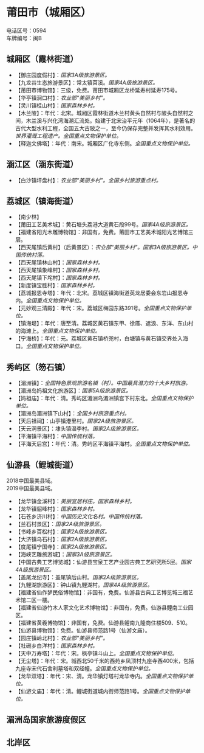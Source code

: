 # 莆田市（城厢区）
电话区号：0594  
车牌编号：闽B  

## 城厢区（霞林街道）
* 【御庄园度假村】：*国家3A级旅游景区。*
* 【九龙谷生态旅游景区】：常太镇莒溪。*国家4A级旅游景区。*
* 【莆田市博物馆】：三级，免费。莆田市城厢区龙桥延寿村延寿175号。
* 【华亭镇涧口村】：*农业部“美丽乡村”。*
* 【灵川镇桂山村】：*国家森林乡村。*
* 【木兰陂】：年代：北宋。城厢区霞林街道木兰村黄头自然村与陂头自然村之间，木兰溪与兴化湾海潮汇流处。始建于北宋治平元年（1064年），是著名的古代大型水利工程，全国五大古陂之一，至今仍保存完整并发挥其水利效用。*世界灌溉工程遗产。全国重点文物保护单位。*
* 【释迦文佛塔】：年代：南宋。城厢区广化寺东侧。*全国重点文物保护单位。*   

## 涵江区（涵东街道）
* 【白沙镇坪盘村】：*农业部“美丽乡村”。全国乡村旅游重点村。*

## 荔城区（镇海街道）
* 【南少林】
* 【莆田工艺美术城】：黄石塘头荔港大道黄石段99号。*国家4A级旅游景区。*
* 【福建省阳光木雕博物馆】：非国有，免费。莆田市工艺美术城阳光艺博馆三层。
* 【西天尾镇后黄村】（后黄景区）：*农业部“美丽乡村”。国家3A级旅游景区。中国传统村落。*
* 【西天尾镇林山村】：*国家森林乡村。*
* 【西天尾镇象峰村】：*国家森林乡村。*
* 【西天尾镇下垞村】：*国家森林乡村。*
* 【新度镇宝胜村】：*国家森林乡村。*
* 【荔城报恩寺塔】：年代：北宋。荔城区镇海街道英龙居委会东岩山报恩寺内。*全国重点文物保护单位。*
* 【元妙观三清殿】：年代：宋。荔城区梅园东路391号。*全国重点文物保护单位。*   
* 【镇海堤】：年代：唐至清。荔城区黄石镇东甲、徐厝、遮浪、东洋、东山村的海滩上。*全国重点文物保护单位。*   
* 【宁海桥】：年代：元。荔城区黄石镇桥兜村，白塘镇与黄石镇交界处入海口。*全国重点文物保护单位。*   

## 秀屿区（笏石镇）
* 【湄洲镇】：*全国特色景观旅游名镇（村）。中国最具潜力的十大乡村旅游。*
* 【湄洲岛妈祖文化旅游区】：*国家5A级旅游景区。*
* 【妈祖庙】：年代：清。秀屿区湄洲岛湄洲镇宫下村东北。*全国重点文物保护单位。*   
* 【湄洲岛湄洲镇下山村】：*全国乡村旅游重点村。*
* 【天后祖祠】：山亭镇港里村。*国家2A级旅游景区。*
* 【天云洞景区】：埭头镇温李村。*国家2A级旅游景区。*
* 【平海镇平海村】：*中国传统村落。*
* 【平海天后宫】：年代：清。秀屿区平海镇平海村。*全国重点文物保护单位。*   

## 仙游县（鲤城街道）
2018中国最美县域。  
2019中国最美县域。
* 【龙华镇金溪村】：*美丽宜居村庄。国家森林乡村。*
* 【龙华镇貂峰村】：*国家森林乡村。*
* 【石苍乡济川村】：*中国历史文化名村。中国传统村落。*
* 【兰石村景区】：*国家2A级旅游景区。*
* 【书峰乡百松村】：*国家2A级旅游景区。*
* 【大济镇乌石村】：*国家2A级旅游景区。*
* 【度尾镇宁国寺】：*国家2A级旅游景区。*
* 【海峡艺雕旅游城】：*国家3A级旅游景区。*
* 【中国古典工艺博览城】：仙游县宝泉工艺产业园古典工艺研究所5层。*国家4A级旅游景区。*
* 【盖尾龙纪寺】：盖尾镇后山村。*国家2A级旅游景区。*
* 【九鲤湖旅游区】：钟山镇九鲤湖村。*国家4A级旅游景区。*
* 【福建省仙作梦民俗博物馆】：非国有，免费。仙游县古典工艺博览城三福艺术馆二区一楼。
* 【福建省仙游竹木人家文化艺术博物馆】：非国有，免费。仙游县鲤南工业园区。
* 【福建省黄羲博物馆】：非国有，免费。仙游县鲤南九隆商住楼509、510。
* 【仙游县博物馆】：免费。仙游县师范路1号（仙游文庙）。
* 【园庄镇岭北村】：*农业部“美丽乡村”。*
* 【社硎乡白洋村】：*国家森林乡村。*
* 【天中万寿塔】：年代：宋。枫亭镇斗山上。*全国重点文物保护单位。*   
* 【无尘塔】：年代：宋。城西北50千米的西苑乡凤顶村九座寺西400米，包括九座寺宋代石舍利墓塔和双经幢。*全国重点文物保护单位。*   
* 【龙华双塔】：年代：宋、清。龙华镇灯塔村龙华寺内。*全国重点文物保护单位。*   
* 【仙游文庙】：年代：清。鲤城街道城内街师范路1号。*全国重点文物保护单位。*   

## 湄洲岛国家旅游度假区

## 北岸区
